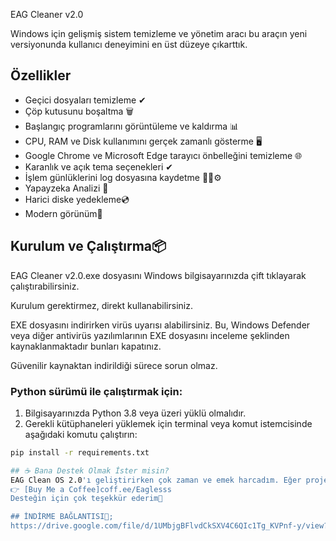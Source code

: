 EAG Cleaner v2.0

Windows için gelişmiş sistem temizleme ve yönetim aracı
bu araçın yeni versiyonunda kullanıcı deneyimini en 
üst düzeye çıkarttık.
## Özellikler

- Geçici dosyaları temizleme  ✔
- Çöp kutusunu boşaltma 🗑️ 
- Başlangıç programlarını görüntüleme ve kaldırma 📊 
- CPU, RAM ve Disk kullanımını gerçek zamanlı gösterme 🖥️ 
- Google Chrome ve Microsoft Edge tarayıcı önbelleğini temizleme  🌐
- Karanlık ve açık tema seçenekleri  ✔
- İşlem günlüklerini log dosyasına kaydetme 📄📝⚙️
- Yapayzeka Analizi 🤖
- Harici diske yedekleme💿
- Modern görünüm🔲
## Kurulum ve Çalıştırma📦
EAG Cleaner v2.0.exe dosyasını Windows bilgisayarınızda çift tıklayarak çalıştırabilirsiniz.

Kurulum gerektirmez, direkt kullanabilirsiniz.

EXE dosyasını indirirken virüs uyarısı alabilirsiniz. Bu, Windows Defender veya diğer antivirüs yazılımlarının EXE dosyasını inceleme şeklinden kaynaklanmaktadır bunları kapatınız.

Güvenilir kaynaktan indirildiği sürece sorun olmaz.
### Python sürümü ile çalıştırmak için:

1. Bilgisayarınızda Python 3.8 veya üzeri yüklü olmalıdır.  
2. Gerekli kütüphaneleri yüklemek için terminal veya komut istemcisinde aşağıdaki komutu çalıştırın:  

```bash
pip install -r requirements.txt

## ☕ Bana Destek Olmak İster misin?
EAG Clean OS 2.0'ı geliştirirken çok zaman ve emek harcadım. Eğer projemi beğendiysen ve bana bir kahve ısmarlamak istersen:
👉 [Buy Me a Coffee]coff.ee/Eaglesss
Desteğin için çok teşekkür ederim💖

## İNDİRME BAĞLANTISI📎;
https://drive.google.com/file/d/1UMbjgBFlvdCkSXV4C6QIc1Tg_KVPnf-y/view?usp=sharing 📎
 

